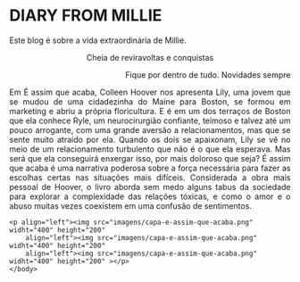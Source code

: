 <!DOCTYPE html>
<html lang="en">
<head>
    <meta charset="UTF-8">
    <meta name="viewport" content="width=device-width, initial-scale=1.0">
    <link rel="stylesheet" href="styles.css">
    <title>Document</title>
</head>
<body>
    <h1 class="titulo">DIARY FROM MILLIE</h1>
     <p align="left">Este blog é sobre a vida extraordinária de Millie.</p>
     <p align="center">Cheia de reviravoltas e conquistas</p>
     <p align="right">Fique por dentro de tudo. Novidades sempre</p>
     <p align="justify">Em É assim que acaba, Colleen Hoover nos apresenta Lily, uma jovem que se mudou de uma cidadezinha do Maine para Boston, se formou em marketing e abriu a própria floricultura. E é em um dos terraços de Boston que ela conhece Ryle, um neurocirurgião confiante, teimoso e talvez até um pouco arrogante, com uma grande aversão a relacionamentos, mas que se sente muito atraído por ela.
        Quando os dois se apaixonam, Lily se vê no meio de um relacionamento turbulento que não é o que ela esperava. Mas será que ela conseguirá enxergar isso, por mais doloroso que seja?
        É assim que acaba é uma narrativa poderosa sobre a força necessária para fazer as escolhas certas nas situações mais difíceis. Considerada a obra mais pessoal de Hoover, o  livro aborda sem medo alguns tabus da sociedade para explorar a complexidade das relações tóxicas, e como o amor e o abuso muitas vezes coexistem em uma confusão de sentimentos.</p>
        
    <p align="left"><img src="imagens/capa-e-assim-que-acaba.png"  widht="400" height="200" 
        align="left"><img src="imagens/capa-e-assim-que-acaba.png"  widht="400" height="200"
        align="left"><img src="imagens/capa-e-assim-que-acaba.png"  widht="400" height="200" ></p>
    </body>
</html>
